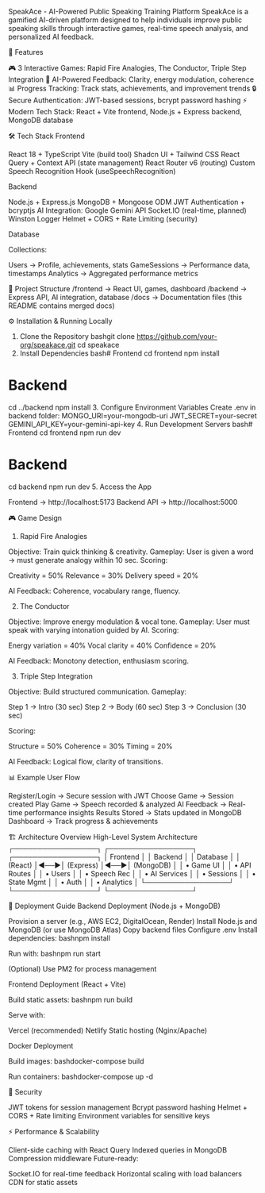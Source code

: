 SpeakAce - AI-Powered Public Speaking Training Platform
SpeakAce is a gamified AI-driven platform designed to help individuals improve public speaking skills through interactive games, real-time speech analysis, and personalized AI feedback.

🚀 Features

🎮 3 Interactive Games: Rapid Fire Analogies, The Conductor, Triple Step Integration
🧠 AI-Powered Feedback: Clarity, energy modulation, coherence
📊 Progress Tracking: Track stats, achievements, and improvement trends
🔒 Secure Authentication: JWT-based sessions, bcrypt password hashing
⚡ Modern Tech Stack: React + Vite frontend, Node.js + Express backend, MongoDB database


🛠️ Tech Stack
Frontend

React 18 + TypeScript
Vite (build tool)
Shadcn UI + Tailwind CSS
React Query + Context API (state management)
React Router v6 (routing)
Custom Speech Recognition Hook (useSpeechRecognition)

Backend

Node.js + Express.js
MongoDB + Mongoose ODM
JWT Authentication + bcryptjs
AI Integration: Google Gemini API
Socket.IO (real-time, planned)
Winston Logger
Helmet + CORS + Rate Limiting (security)

Database

Collections:

Users → Profile, achievements, stats
GameSessions → Performance data, timestamps
Analytics → Aggregated performance metrics




📂 Project Structure
/frontend        → React UI, games, dashboard
/backend         → Express API, AI integration, database
/docs            → Documentation files (this README contains merged docs)

⚙️ Installation & Running Locally
1. Clone the Repository
bashgit clone https://github.com/your-org/speakace.git
cd speakace
2. Install Dependencies
bash# Frontend
cd frontend
npm install

# Backend
cd ../backend
npm install
3. Configure Environment Variables
Create .env in backend folder:
MONGO_URI=your-mongodb-uri
JWT_SECRET=your-secret
GEMINI_API_KEY=your-gemini-api-key
4. Run Development Servers
bash# Frontend
cd frontend
npm run dev

# Backend
cd backend
npm run dev
5. Access the App

Frontend → http://localhost:5173
Backend API → http://localhost:5000


🎮 Game Design
1. Rapid Fire Analogies

Objective: Train quick thinking & creativity.
Gameplay: User is given a word → must generate analogy within 10 sec.
Scoring:

Creativity = 50%
Relevance = 30%
Delivery speed = 20%


AI Feedback: Coherence, vocabulary range, fluency.


2. The Conductor

Objective: Improve energy modulation & vocal tone.
Gameplay: User must speak with varying intonation guided by AI.
Scoring:

Energy variation = 40%
Vocal clarity = 40%
Confidence = 20%


AI Feedback: Monotony detection, enthusiasm scoring.


3. Triple Step Integration

Objective: Build structured communication.
Gameplay:

Step 1 → Intro (30 sec)
Step 2 → Body (60 sec)
Step 3 → Conclusion (30 sec)


Scoring:

Structure = 50%
Coherence = 30%
Timing = 20%


AI Feedback: Logical flow, clarity of transitions.


📊 Example User Flow

Register/Login → Secure session with JWT
Choose Game → Session created
Play Game → Speech recorded & analyzed
AI Feedback → Real-time performance insights
Results Stored → Stats updated in MongoDB
Dashboard → Track progress & achievements


🏗️ Architecture Overview
High-Level System Architecture
┌─────────────────┐    ┌─────────────────┐    ┌─────────────────┐
│   Frontend      │    │    Backend      │    │    Database     │
│   (React)       │◄──►│   (Express)     │◄──►│   (MongoDB)     │
│ • Game UI       │    │ • API Routes    │    │ • Users         │
│ • Speech Rec    │    │ • AI Services   │    │ • Sessions      │
│ • State Mgmt    │    │ • Auth          │    │ • Analytics     │
└─────────────────┘    └─────────────────┘    └─────────────────┘

🚀 Deployment Guide
Backend Deployment (Node.js + MongoDB)

Provision a server (e.g., AWS EC2, DigitalOcean, Render)
Install Node.js and MongoDB (or use MongoDB Atlas)
Copy backend files
Configure .env
Install dependencies:
bashnpm install

Run with:
bashnpm run start

(Optional) Use PM2 for process management


Frontend Deployment (React + Vite)

Build static assets:
bashnpm run build

Serve with:

Vercel (recommended)
Netlify
Static hosting (Nginx/Apache)




Docker Deployment

Build images:
bashdocker-compose build

Run containers:
bashdocker-compose up -d



🔐 Security

JWT tokens for session management
Bcrypt password hashing
Helmet + CORS + Rate limiting
Environment variables for sensitive keys


⚡ Performance & Scalability

Client-side caching with React Query
Indexed queries in MongoDB
Compression middleware
Future-ready:

Socket.IO for real-time feedback
Horizontal scaling with load balancers
CDN for static assets




